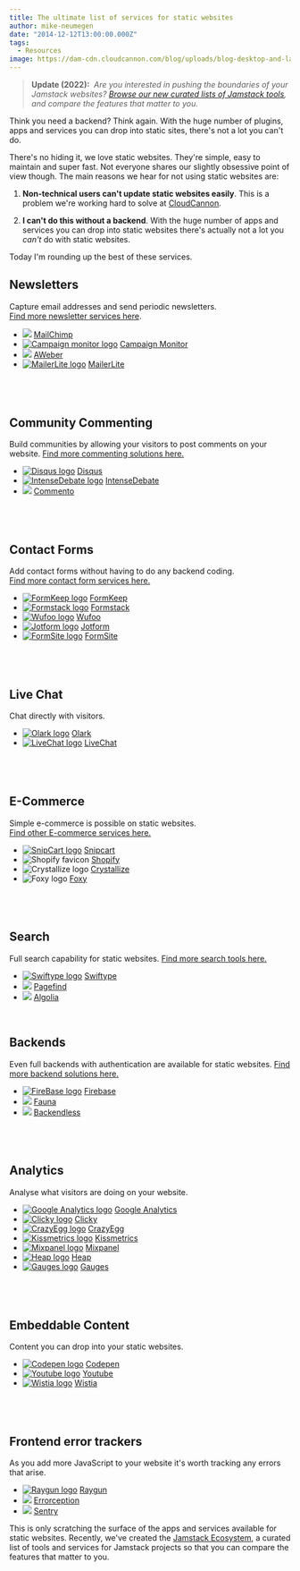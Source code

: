 ```yaml
---
title: The ultimate list of services for static websites
author: mike-neumegen
date: "2014-12-12T13:00:00.000Z"
tags:
  - Resources
image: https://dam-cdn.cloudcannon.com/blog/uploads/blog-desktop-and-laptop.jpg
---
```

> **Update (2022):**&nbsp;&nbsp;*Are you interested in pushing the boundaries of your Jamstack websites? [Browse our new curated lists of Jamstack tools](https://cloudcannon.com/community/jamstack-ecosystem/), and compare the features that matter to you.*

Think you need a backend? Think again. With the huge number of plugins, apps and services you can drop into static sites, there's not a lot you can't do.

There's no hiding it, we love static websites. They're simple, easy to maintain and super fast. Not everyone shares our slightly obsessive point of view though. The main reasons we hear for not using static websites are:

1. **Non-technical users can't update static websites easily**. This is a problem we're working hard to solve at [CloudCannon](http://cloudcannon.com).

2. **I can't do this without a backend**. With the huge number of apps and services you can drop into static websites there's actually not a lot you *can't* do with static websites.

Today I'm rounding up the best of these services.

<div class="t-posts__content-roundup-boxes"><h2>Newsletters</h2><p>Capture email addresses and send periodic newsletters.<br /><a href="https://cloudcannon.com/community/jamstack-ecosystem/newsletters/">Find more newsletter services here</a>.</p><ul><li><img src="https://dam-cdn.cloudcannon.com/community/assets/ecosystem/newsletter/mailchimp-fav.jpg" />&nbsp;<a href="http://mailchimp.com">MailChimp</a></li><li><a href="https://www.campaignmonitor.com/"><img alt="Campaign monitor logo" src="https://dam-cdn.cloudcannon.com/community/assets/ecosystem/newsletter/cmonitor-fav.jpg" /></a>&nbsp;<a target="_blank" rel="noopener" href="https://www.campaignmonitor.com/">Campaign Monitor</a></li><li><img src="https://dam-cdn.cloudcannon.com/community/assets/ecosystem/newsletter/aweber-fav.jpg" />&nbsp;<a target="_blank" rel="noopener" href="https://www.aweber.com/email-newsletters.htm">AWeber</a></li><li><a href="https://www.mailerlite.com"><img alt="MailerLite logo" src="https://dam-cdn.cloudcannon.com/community/assets/ecosystem/newsletter/mailerlite-fav.jpg" /></a>&nbsp;<a href="https://www.mailerlite.com">MailerLite</a></li></ul><h2>&nbsp;</h2><h2>Community Commenting</h2><p>Build communities by allowing your visitors to post comments on your website. <a href="https://cloudcannon.com/community/jamstack-ecosystem/commenting/">Find more commenting solutions here.</a></p><ul><li><a href="https://disqus.com"><img alt="Disqus logo" src="https://dam-cdn.cloudcannon.com/community/assets/ecosystem/commenting/disqus-fav.jpg" /></a>&nbsp;<a href="https://disqus.com">Disqus</a></li><li><a href="http://intensedebate.com/"><img alt="IntenseDebate logo" src="https://dam-cdn.cloudcannon.com/community/assets/ecosystem/commenting/intense-fav.jpg" /></a>&nbsp;<a href="http://intensedebate.com/">IntenseDebate</a></li><li><img src="https://dam-cdn.cloudcannon.com/community/assets/ecosystem/commenting/commento-fav.jpg" />&nbsp;<a target="_blank" rel="noopener" href="https://commento.io/">Commento</a></li></ul><h2>&nbsp;</h2><h2>Contact Forms</h2><p>Add contact forms without having to do any backend coding.<br /><a href="https://cloudcannon.com/community/jamstack-ecosystem/contact-forms/">Find more contact form services here.</a></p><ul><li><a href="https://formkeep.com/"><img alt="FormKeep logo" src="https://dam-cdn.cloudcannon.com/community/assets/ecosystem/contact-form/formkeep-fav.jpg" /></a>&nbsp;<a href="https://formkeep.com/">FormKeep</a></li><li><a href="https://www.formstack.com/"><img alt="Formstack logo" src="https://dam-cdn.cloudcannon.com/community/assets/ecosystem/contact-form/formstack-fav.jpg" /></a>&nbsp;<a href="https://www.formstack.com/">Formstack</a></li><li><a href="http://www.wufoo.com/"><img alt="Wufoo logo" src="https://dam-cdn.cloudcannon.com/community/assets/ecosystem/contact-form/wufoo-fav.jpg" /></a>&nbsp;<a href="http://www.wufoo.com/">Wufoo</a></li><li><a href="http://www.jotform.com/"><img alt="Jotform logo" src="https://dam-cdn.cloudcannon.com/community/assets/ecosystem/contact-form/jotform-fav.jpg" /></a>&nbsp;<a href="http://www.jotform.com/">Jotform</a></li><li><a href="https://www.formsite.com/"><img alt="FormSite logo" src="https://dam-cdn.cloudcannon.com/community/assets/ecosystem/contact-form/formsite-fav.jpg" /></a>&nbsp;<a href="https://www.formsite.com/">FormSite</a></li></ul><h2>&nbsp;</h2><h2>Live Chat</h2><p>Chat directly with visitors.</p><ul><li><a href="https://www.olark.com/"><img alt="Olark logo" src="https://dam-cdn.cloudcannon.com/Group.jpg" /></a>&nbsp;<a href="https://www.olark.com/">Olark</a></li><li><a href="http://www.livechatinc.com/"><img alt="LiveChat logo" src="https://dam-cdn.cloudcannon.com/Livechat fsvicon.jpg" /></a>&nbsp;<a href="http://www.livechatinc.com/">LiveChat</a></li></ul><h2>&nbsp;</h2><h2>E-Commerce</h2><p>Simple e-commerce is possible on static websites.<br /><a href="https://cloudcannon.com/community/jamstack-ecosystem/ecommerce/">Find other E-commerce services here.</a></p><ul><li><a href="http://snipcart.com"><img alt="SnipCart logo" src="https://dam-cdn.cloudcannon.com/community/assets/ecosystem/ecommerce/snipcart-fav.jpg" /></a>&nbsp;<a href="http://snipcart.com">Snipcart</a></li><li><img src="https://dam-cdn.cloudcannon.com/community/assets/ecosystem/ecommerce/shopify-fav.jpg" alt="Shopify favicon" />&nbsp;<a target="_blank" rel="noopener" href="https://www.shopify.com/plus/solutions/headless-commerce">Shopify</a></li><li><img src="https://dam-cdn.cloudcannon.com/community/assets/ecosystem/ecommerce/crystallize-fav.jpg" alt="Crystallize logo" />&nbsp;<a target="_blank" rel="noopener" href="https://crystallize.com/">Crystallize</a></li><li><img src="https://dam-cdn.cloudcannon.com/community/assets/ecosystem/ecommerce/foxy-fav.jpg" alt="Foxy logo" />&nbsp;<a target="_blank" rel="noopener" href="https://foxy.io/">Foxy</a></li></ul><h2>&nbsp;</h2><h2>Search</h2><p>Full search capability for static websites. <a href="https://cloudcannon.com/community/jamstack-ecosystem/search/">Find more search tools here.</a></p><ul><li><a href="https://swiftype.com/"><img alt="Swiftype logo" src="https://dam-cdn.cloudcannon.com/community/assets/ecosystem/search/swifttype-fav.jpg" /></a>&nbsp;<a href="https://swiftype.com/">Swiftype</a></li><li><img src="https://dam-cdn.cloudcannon.com/Pagefind (1).jpg" />&nbsp;<a target="_blank" rel="noopener" href="https://pagefind.app/">Pagefind</a></li><li><img src="https://dam-cdn.cloudcannon.com/community/assets/ecosystem/search/algolia-fav.jpg" />&nbsp;<a target="_blank" rel="noopener" href="https://www.algolia.com/">Algolia</a></li></ul>&nbsp;<h2>Backends</h2><p>Even full backends with authentication are available for static websites. <a href="https://cloudcannon.com/community/jamstack-ecosystem/backends/">Find more backend solutions here.</a></p><ul><li><a href="https://www.firebase.com/"><img alt="FireBase logo" src="https://dam-cdn.cloudcannon.com/community/assets/ecosystem/backends/firebase-fav.jpg" /></a>&nbsp;<a href="https://www.firebase.com/">Firebase</a></li><li><img src="https://dam-cdn.cloudcannon.com/community/assets/ecosystem/backends/fauna-fav.jpg" />&nbsp;<a target="_blank" rel="noopener" href="https://fauna.com/">Fauna</a></li><li><img src="https://dam-cdn.cloudcannon.com/community/assets/ecosystem/backends/backendless-fav.jpg" />&nbsp;<a target="_blank" rel="noopener" href="https://backendless.com/">Backendless</a></li></ul><h2>&nbsp;</h2><h2>Analytics</h2><p>Analyse what visitors are doing on your website.</p><ul><li><a href="http://www.google.com/analytics/"><img alt="Google Analytics logo" src="https://dam-cdn.cloudcannon.com/community/assets/ecosystem/analytics/googleanalytics-fav.jpg" /></a>&nbsp;<a href="http://www.google.com/analytics/">Google Analytics</a></li><li><a href="http://clicky.com/"><img alt="Clicky logo" src="https://dam-cdn.cloudcannon.com/community/assets/ecosystem/analytics/clicky-fav.jpg" /></a>&nbsp;<a href="http://clicky.com/">Clicky</a></li><li><a href="http://www.crazyegg.com/"><img alt="CrazyEgg logo" src="https://dam-cdn.cloudcannon.com/community/assets/ecosystem/analytics/crazyegg-fav.jpg" /></a>&nbsp;<a href="http://www.crazyegg.com/">CrazyEgg</a></li><li><a href="http://kissmetrics.com"><img alt="Kissmetrics logo" src="https://dam-cdn.cloudcannon.com/community/assets/ecosystem/analytics/kissmetric-fav.jpg" /></a>&nbsp;<a href="http://kissmetrics.com">Kissmetrics</a></li><li><a href="http://mixpanel.com"><img alt="Mixpanel logo" src="https://dam-cdn.cloudcannon.com/community/assets/ecosystem/analytics/mixpanel-fav.jpg" /></a>&nbsp;<a href="http://mixpanel.com">Mixpanel</a></li><li><a href="https://heapanalytics.com/"><img alt="Heap logo" src="https://dam-cdn.cloudcannon.com/community/assets/ecosystem/analytics/heap-fav.jpg" /></a>&nbsp;<a href="https://heapanalytics.com/">Heap</a></li><li><a href="http://get.gaug.es/"><img alt="Gauges logo" src="https://dam-cdn.cloudcannon.com/community/assets/ecosystem/analytics/gauges-fav.jpg" /></a>&nbsp;<a href="http://get.gaug.es/">Gauges</a></li></ul><h2>&nbsp;</h2><h2>Embeddable Content</h2><p>Content you can drop into your static websites.</p><ul><li><a href="http://codepen.io/"><img alt="Codepen logo" src="https://dam-cdn.cloudcannon.com/Codepen favicon.jpg" /></a>&nbsp;<a href="http://codepen.io/">Codepen</a></li><li><a href="http://youtube.com"><img alt="Youtube logo" src="https://dam-cdn.cloudcannon.com/Youtube favicon.jpg" /></a>&nbsp;<a href="http://youtube.com">Youtube</a></li><li><a href="http://wistia.com/"><img alt="Wistia logo" src="https://dam-cdn.cloudcannon.com/Wistia favicon.jpg" /></a>&nbsp;<a href="http://wistia.com/">Wistia</a></li></ul><h2>&nbsp;</h2><h2>Frontend error trackers</h2><p>As you add more JavaScript to your website it's worth tracking any errors that arise.</p><ul><li><a href="https://raygun.io/"><img alt="Raygun logo" src="https://dam-cdn.cloudcannon.com/Raygun favicon.jpg" /></a>&nbsp;<a href="https://raygun.io/">Raygun</a></li><li><img src="https://dam-cdn.cloudcannon.com/errorception 1.png" />&nbsp;<a target="_blank" rel="noopener" href="https://errorception.com/">Errorception</a></li><li><img src="https://dam-cdn.cloudcannon.com/sentry 1.png" />&nbsp;<a target="_blank" rel="noopener" href="https://sentry.io/welcome/">Sentry</a></li></ul></div>

This is only scratching the surface of the apps and services available for static websites. Recently, we've created the [Jamstack Ecosystem](https://cloudcannon.com/community/jamstack-ecosystem/), a curated list of tools and services for Jamstack projects so that you can compare the features that matter to you.&nbsp;